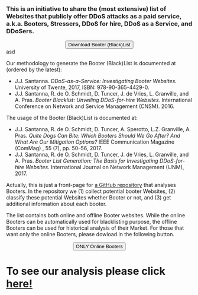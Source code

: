 ### This is an initiative to share the (most extensive) list of Websites that publicly offer DDoS attacks as a paid service, a.k.a. **Booters**, Stressers, DDoS for hire, DDoS as a Service, and DDoSers. 

<div> <input type="button" value="Download Booter (Black)List" href="https://google.com" style="display: block; margin: 0 auto;"> asd</div>

Our methodology to generate the Booter (Black)List is documented at (ordered by the latest):
- J.J. Santanna. *DDoS-as-a-Service: Investigating Booter Websites.* University of Twente, 2017, ISBN: 978-90-365-4429-0.
- J.J. Santanna, R. de O. Schmidt, D. Tuncer, J. de Vries, L. Granville, and A. Pras. *Booter Blacklist: Unveiling DDoS-for-hire Websites.* International Conference on Network and Service Management (CNSM). 2016.

The usage of the Booter (Black)List is documented at:
- J.J. Santanna, R. de O. Schmidt, D. Tuncer, A. Sperotto, L.Z. Granville, A. Pras. *Quite Dogs Can Bite: Which Booters Should We Go After? And What Are Our Mitigation Options?* IEEE Communication Magazine (ComMag) , 55 (7), pp. 50–56, 2017.
- J.J. Santanna, R. de O. Schmidt, D. Tuncer, J. de Vries, L. Granville, and A. Pras. *Booter List Generation: The Basis for Investigating DDoS-for-hire Websites.* International Journal on Network Management (IJNM), 2017.


Actually, this is just a front-page for [a GitHub repository](https://github.com/jjsantanna/booters_ecosystem_analysis) that analyses Booters. In the repository we (1) collect potential booter Websites, (2) classify these potential Websites whether Booter or not, and (3) get additional information about each booter.



The list contains both online and offline Booter websites. While the online Booters can be automatically used for blacklisting purpose, the offline Booters can be used for historical analysis of their Market. For those that want only the online Booters, please dowload in the following button.

<div> <input type="button" value="ONLY Online Booters" href="https://google.com" style="display: block; margin: 0 auto;"> </div>
 

# To see our analysis please click [here!](booters_ecosystem_analysis.ipynb)

